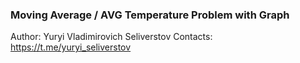 ### Moving Average / AVG Temperature Problem with Graph
Author: Yuryi Vladimirovich Seliverstov
Contacts: https://t.me/yuryi_seliverstov